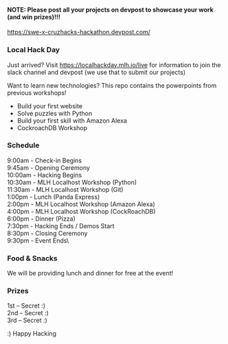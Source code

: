#### NOTE: Please post all your projects on devpost to showcase your work (and win prizes)!!!
https://swe-x-cruzhacks-hackathon.devpost.com/


### Local Hack Day
Just arrived? Visit https://localhackday.mlh.io/live for information to join the slack channel and devpost (we use that to submit our projects) 

Want to learn new technologies? This repo contains the powerpoints from previous workshops!  

* Build your first website
* Solve puzzles with Python
* Build your first skill with Amazon Alexa
* CockroachDB Workshop

### Schedule

9:00am - Check-in Begins\
9:45am - Opening Ceremony\
10:00am - Hacking Begins\
10:30am - MLH Localhost Workshop (Python)\
11:30am - MLH Localhost Workshop (Git)\
1:00pm - Lunch (Panda Express)\
2:00pm - MLH Localhost Workshop (Amazon Alexa)\
4:00pm - MLH Localhost Workshop (CockRoachDB)\
6:00pm - Dinner (Pizza)\
7:30pm - Hacking Ends / Demos Start\
8:30pm - Closing Ceremony\
9:30pm - Event Ends\

### Food & Snacks
We will be providing lunch and dinner for free at the event!

### Prizes
1st – Secret :)\
2nd – Secret :)\
3rd – Secret :)


:) Happy Hacking
